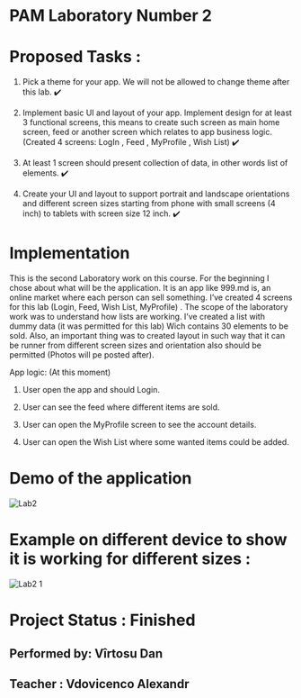# PAM Laboratory Number 2

# Proposed Tasks :

1) Pick a theme for your app. We will not be allowed to change theme after this lab. :heavy_check_mark:

2) Implement basic UI and layout of your app. Implement design for at least 3 functional screens, this means to create such screen as main home screen, feed or another screen which relates to app business logic.(Created 4 screens: LogIn , Feed , MyProfile , Wish List)  :heavy_check_mark: 

3) At least 1 screen should present collection of data, in other words list of elements. :heavy_check_mark:

4) Create your UI and layout to support portrait and landscape orientations and different screen sizes starting from phone with small screens (4 inch) to tablets with screen size 12 inch.  :heavy_check_mark:

# Implementation 
This is the second Laboratory work on this course. For the beginning I chose about what will be the application. It is an app like 999.md is, an online market where each person can sell something. I’ve created 4 screens for this lab (Login, Feed, Wish List, MyProfile) . The scope of the laboratory work was to understand how lists are working. I’ve created a list with dummy data (it was permitted for this lab) Wich contains 30 elements to be sold. Also, an important thing was to created layout in such way that it can be runner from different screen sizes and orientation also should be permitted (Photos will pe posted after).  

App logic: (At this moment) 

1) User open the app and should Login. 

2) User can see the feed where different items are sold. 

3) User can open the MyProfile screen to see the account details. 

4) User can open the Wish List where some wanted items could be added. 


# Demo of the application
![Lab2](https://user-images.githubusercontent.com/45829623/109286582-153a4800-782b-11eb-8b6d-acce22555ec4.gif)

# Example on different device to show it is working for different sizes :

![Lab2 1](https://user-images.githubusercontent.com/45829623/109286619-24b99100-782b-11eb-987f-743705cf9aeb.gif)

# Project Status : Finished 

## Performed by: Vîrtosu Dan
## Teacher     : Vdovicenco Alexandr
